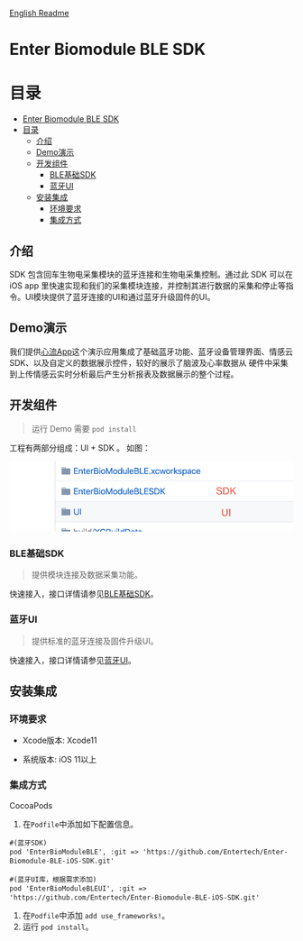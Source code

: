 [English Readme](/README_EN.md)

# Enter Biomodule BLE SDK

# 目录

- [Enter Biomodule BLE SDK](#enter-biomodule-ble-sdk)
- [目录](#目录)
  - [介绍](#介绍)
  - [Demo演示](#demo演示)
  - [开发组件](#开发组件)
    - [BLE基础SDK](#ble基础sdk)
    - [蓝牙UI](#蓝牙ui)
  - [安装集成](#安装集成)
    - [环境要求](#环境要求)
    - [集成方式](#集成方式)

## 介绍

SDK 包含回车生物电采集模块的蓝牙连接和生物电采集控制。通过此 SDK 可以在 iOS app 里快速实现和我们的采集模块连接，并控制其进行数据的采集和停止等指令。UI模块提供了蓝牙连接的UI和通过蓝牙升级固件的UI。

## Demo演示

我们提供[心流App](https://github.com/Entertech/Enter-AffectiveCloud-Demo-iOS.git)这个演示应用集成了基础蓝牙功能、蓝牙设备管理界面、情感云SDK、以及自定义的数据展示控件，较好的展示了脑波及心率数据从 硬件中采集到上传情感云实时分析最后产生分析报表及数据展示的整个过程。

## 开发组件

> 运行 Demo 需要 `pod install` 
 
工程有两部分组成：UI + SDK 。 
如图：

<img src="https://github.com/Entertech/Enter-Biomodule-BLE-iOS-SDK/blob/master/img/1.png?raw=true" width="600">

### BLE基础SDK

> 提供模块连接及数据采集功能。

快速接入，接口详情请参见[BLE基础SDK](EnterBioModuleBLESDK/)。


### 蓝牙UI

> 提供标准的蓝牙连接及固件升级UI。

快速接入，接口详情请参见[蓝牙UI](UI/)。

## 安装集成

### 环境要求

- Xcode版本: Xcode11

- 系统版本: iOS 11以上

### 集成方式

CocoaPods

1. 在`Podfile`中添加如下配置信息。

```
#(蓝牙SDK)
pod 'EnterBioModuleBLE', :git => 'https://github.com/Entertech/Enter-Biomodule-BLE-iOS-SDK.git'

#(蓝牙UI库，根据需求添加)
pod 'EnterBioModuleBLEUI', :git => 'https://github.com/Entertech/Enter-Biomodule-BLE-iOS-SDK.git'
```

1. 在`Podfile`中添加 `add use_frameworks!`。
2. 运行 `pod install`。


